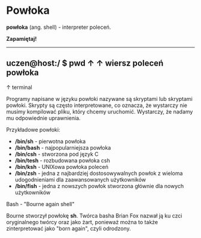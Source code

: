 # Powłoka

**powłoka** (ang. shell) - interpreter poleceń.

**Zapamiętaj!**

  ------------------------
  uczen@host:/ \$ pwd
  ↑ ↑
  wiersz poleceń powłoka
  ------------------------

↑ terminal

Programy napisane w języku powłoki nazywane są skryptami lub skryptami
powłoki. Skrypty są często interpretowane, co oznacza, że wystarczy nie
musimy kompilować pliku, który chcemy uruchomić. Wystarczy, że nadamy mu
odpowiednie uprawnienia.

Przykładowe powłoki:

-   **/bin/sh** - pierwotna powłoka
-   **/bin/bash** - najpopularniejsza powłoka
-   **/bin/csh** - stworzona pod język C
-   **/bin/tesh** - rozbudowana powłoka csh
-   **/bin/ksh** - UNIXowa powłoka poleceń
-   **/bin/zsh** - jedna z najbardziej dostosowywalnych powłok z wieloma
    udogodnieniami dla zaawansowanych użytkowników
-   **/bin/fish** - jedna z nowszych powłok stworzona głównie dla nowych
    użytkowników

Bash - \"Bourne again shell\"

Bourne stworzył powłokę **sh**. Twórca basha Brian Fox nazwał ją ku czci
oryginalnego twórcy oraz jako żart, ponieważ można to także
zinterpretować jako \"born again\", czyli odrodzony.
